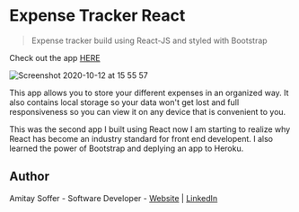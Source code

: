 # Expense Tracker React

> Expense tracker build using React-JS and styled with Bootstrap

Check out the app [HERE](https://expense-tracker-react1.herokuapp.com/)

![Screenshot 2020-10-12 at 15 55 57](https://user-images.githubusercontent.com/31068256/95760916-82e23f00-0ca3-11eb-9150-a8152aee3010.png)

This app allows you to store your different expenses in an organized way. It also contains local storage so your data won't get lost and full responsiveness so you can view it on any device that is convenient to you.

This was the second app I built using React now I am starting to realize why React has become an industry standard for front end developent. I also learned the power of Bootstrap and deplying an app to Heroku.


## Author
Amitay Soffer - Software Developer - [Website](https://www.esncz.org/sites/default/files/imce/under-construction.jpg) |  [LinkedIn](https://www.linkedin.com/in/amitay-soffer-137304151/)
